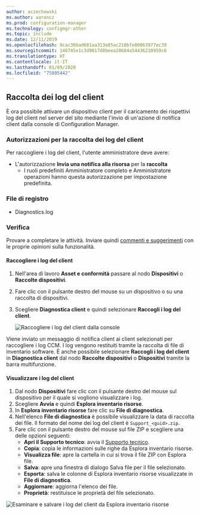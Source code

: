 ```yaml
---
author: aczechowski
ms.author: aaroncz
ms.prod: configuration-manager
ms.technology: configmgr-other
ms.topic: include
ms.date: 12/11/2019
ms.openlocfilehash: 9cac36bad681aa313e85ac210bfe80063977ec39
ms.sourcegitcommit: 148745e1c3d9817d8beea20684a54436210959c6
ms.translationtype: HT
ms.contentlocale: it-IT
ms.lasthandoff: 01/09/2020
ms.locfileid: "75805442"
---
```

## <a name="client-log-collection"></a>Raccolta dei log del client
<!--4226618-->
È ora possibile attivare un dispositivo client per il caricamento dei rispettivi log del client nel server del sito mediante l'invio di un'azione di notifica client dalla console di Configuration Manager.

### <a name="permissions-for-client-log-collection"></a>Autorizzazioni per la raccolta dei log del client

Per raccogliere i log del client, l'utente amministratore deve avere:

- L'autorizzazione **Invia una notifica alla risorsa** per la **raccolta**
  - I ruoli predefiniti Amministratore completo e Amministratore operazioni hanno questa autorizzazione per impostazione predefinita. 


### <a name="log-files"></a>File di registro

- Diagnostics.log


### <a name="try-it-out"></a>Verifica

Provare a completare le attività. Inviare quindi [commenti e suggerimenti](/sccm/core/understand/find-help#product-feedback) con le proprie opinioni sulla funzionalità.

#### <a name="collect-client-logs"></a>Raccogliere i log del client

1. Nell'area di lavoro **Asset e conformità** passare al nodo **Dispositivi** o **Raccolte dispositivi**. 
1. Fare clic con il pulsante destro del mouse su un dispositivo o su una raccolta di dispositivi.
1. Scegliere **Diagnostica client** e quindi selezionare **Raccogli i log del client**.

   ![Raccogliere i log del client dalla console](../../media/4226618-collect-client-logs.png)

Viene inviato un messaggio di notifica client ai client selezionati per raccogliere i log CCM. I log vengono restituiti tramite la raccolta di file di inventario software. È anche possibile selezionare **Raccogli i log del client** in **Diagnostica client** dal nodo **Raccolte dispositivi** o **Dispositivi** tramite la barra multifunzione.


#### <a name="view-client-logs"></a>Visualizzare i log del client

1. Dal nodo **Dispositivi** fare clic con il pulsante destro del mouse sul dispositivo per il quale si vogliono visualizzare i log.
1. Scegliere **Avvia** e quindi **Esplora inventario risorse**.
1. In **Esplora inventario risorse** fare clic su **File di diagnostica**.
1. Nell'elenco **File di diagnostica** è possibile visualizzare la data di raccolta dei file. Il formato del nome dei log del client è `Support_<guid>.zip`.
1. Fare clic con il pulsante destro del mouse sul file ZIP e scegliere una delle opzioni seguenti:
    - **Apri il Supporto tecnico**: avvia il [Supporto tecnico](/configmgr/core/support/support-center).
    - **Copia**: copia le informazioni sulle righe da Esplora inventario risorse.
    - **Visualizza file**: apre la cartella in cui si trova il file ZIP con Esplora file.
    - **Salva**: apre una finestra di dialogo Salva file per il file selezionato.
    - **Esporta**: salva le colonne di Esplora inventario risorse visualizzate in **File di diagnostica**.
    - **Aggiornare**: aggiorna l'elenco dei file.
    - **Proprietà**: restituisce le proprietà del file selezionato. 

![Esaminare e salvare i log del client da Esplora inventario risorse](../../media/4226618-view-collected-client-logs.png)
